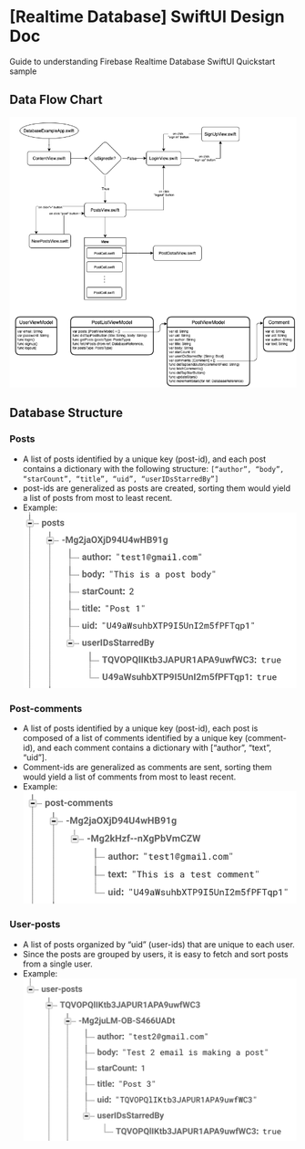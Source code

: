 [Realtime Database] SwiftUI Design Doc
=======================================
Guide to understanding Firebase Realtime Database SwiftUI Quickstart sample

## Data Flow Chart

![Data Flow Chart](./Images/data-flow-chart.png)

## Database Structure

### Posts
- A list of posts identified by a unique key (post-id), and each post contains a dictionary with the
  following structure: `[“author”, “body”, “starCount”, “title”, “uid”, “userIDsStarredBy”]`
- post-ids are generalized as posts are created, sorting them would yield a list of posts from most
  to least recent.
- Example: ![posts database structure](./Images/posts.png)

### Post-comments
- A list of posts identified by a unique key (post-id), each post is composed of a list of comments
  identified by a unique key (comment-id), and each comment contains a dictionary with [“author”,
  “text”, “uid”].
- Comment-ids are generalized as comments are sent, sorting them would yield a list of comments from
  most to least recent.
- Example: ![post-commments database structure](./Images/post-comments.png)

### User-posts
- A list of posts organized by “uid” (user-ids) that are unique to each user.
- Since the posts are grouped by users, it is easy to fetch and sort posts from a single user.
- Example: ![user-posts database structure](./Images/user-posts.png)
